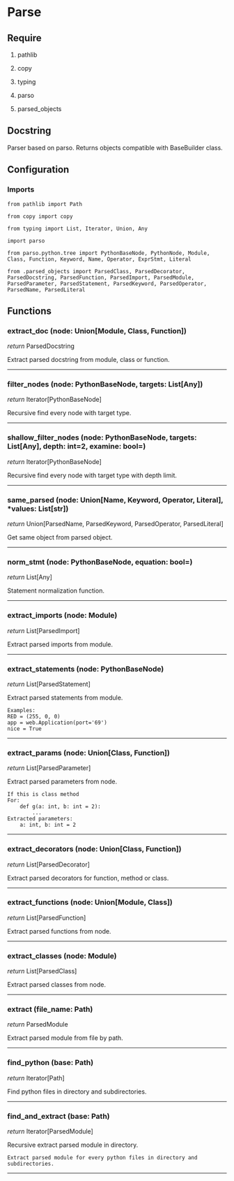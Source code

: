 # Parse

## Require

1. pathlib

1. copy

1. typing

1. parso

1. parsed\_objects

## Docstring

Parser based on parso. Returns objects compatible with BaseBuilder class.

## Configuration

### Imports

`from pathlib import Path`

`from copy import copy`

`from typing import List, Iterator, Union, Any`

`import parso`

`from parso.python.tree import PythonBaseNode, PythonNode, Module, Class, Function, Keyword, Name, Operator, ExprStmt, Literal`

`from .parsed_objects import ParsedClass, ParsedDecorator, ParsedDocstring, ParsedFunction, ParsedImport, ParsedModule, ParsedParameter, ParsedStatement, ParsedKeyword, ParsedOperator, ParsedName, ParsedLiteral`

## Functions

### extract\_doc __(node: Union[Module, Class, Function])__

_return_ ParsedDocstring

Extract parsed docstring from module, class or function.

------

### filter\_nodes __(node: PythonBaseNode, targets: List[Any])__

_return_ Iterator[PythonBaseNode]

Recursive find every node with target type.

------

### shallow\_filter\_nodes __(node: PythonBaseNode, targets: List[Any], depth: int=2, examine: bool=)__

_return_ Iterator[PythonBaseNode]

Recursive find every node with target type with depth limit.

------

### same\_parsed __(node: Union[Name, Keyword, Operator, Literal], *values: List[str])__

_return_ Union[ParsedName, ParsedKeyword, ParsedOperator, ParsedLiteral]

Get same object from parsed object.

------

### norm\_stmt __(node: PythonBaseNode, equation: bool=)__

_return_ List[Any]

Statement normalization function.

------

### extract\_imports __(node: Module)__

_return_ List[ParsedImport]

Extract parsed imports from module.

------

### extract\_statements __(node: PythonBaseNode)__

_return_ List[ParsedStatement]

Extract parsed statements from module.

    Examples:
    RED = (255, 0, 0)
    app = web.Application(port='69')
    nice = True

------

### extract\_params __(node: Union[Class, Function])__

_return_ List[ParsedParameter]

Extract parsed parameters from node.

    If this is class method
    For:
        def g(a: int, b: int = 2):
            ...
    Extracted parameters:
        a: int, b: int = 2

------

### extract\_decorators __(node: Union[Class, Function])__

_return_ List[ParsedDecorator]

Extract parsed decorators for function, method or class.

------

### extract\_functions __(node: Union[Module, Class])__

_return_ List[ParsedFunction]

Extract parsed functions from node.

------

### extract\_classes __(node: Module)__

_return_ List[ParsedClass]

Extract parsed classes from node.

------

### extract __(file\_name: Path)__

_return_ ParsedModule

Extract parsed module from file by path.

------

### find\_python __(base: Path)__

_return_ Iterator[Path]

Find python files in directory and subdirectories.

------

### find\_and\_extract __(base: Path)__

_return_ Iterator[ParsedModule]

Recursive extract parsed module in directory.

    Extract parsed module for every python files in directory and
    subdirectories.

------

